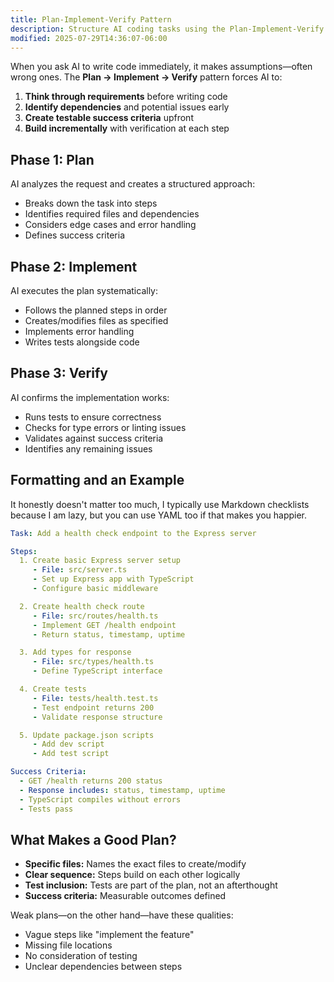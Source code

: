 ```yaml
---
title: Plan-Implement-Verify Pattern
description: Structure AI coding tasks using the Plan-Implement-Verify pattern for better results and fewer errors.
modified: 2025-07-29T14:36:07-06:00
---
```


When you ask AI to write code immediately, it makes assumptions—often wrong ones. The **Plan → Implement → Verify** pattern forces AI to:

1. **Think through requirements** before writing code
2. **Identify dependencies** and potential issues early
3. **Create testable success criteria** upfront
4. **Build incrementally** with verification at each step

## Phase 1: Plan

AI analyzes the request and creates a structured approach:

- Breaks down the task into steps
- Identifies required files and dependencies
- Considers edge cases and error handling
- Defines success criteria

## Phase 2: Implement

AI executes the plan systematically:

- Follows the planned steps in order
- Creates/modifies files as specified
- Implements error handling
- Writes tests alongside code

## Phase 3: Verify

AI confirms the implementation works:

- Runs tests to ensure correctness
- Checks for type errors or linting issues
- Validates against success criteria
- Identifies any remaining issues

## Formatting and an Example

It honestly doesn't matter too much, I typically use Markdown checklists because I am lazy, but you can use YAML too if that makes you happier.

```yaml
Task: Add a health check endpoint to the Express server

Steps:
  1. Create basic Express server setup
     - File: src/server.ts
     - Set up Express app with TypeScript
     - Configure basic middleware

  2. Create health check route
     - File: src/routes/health.ts
     - Implement GET /health endpoint
     - Return status, timestamp, uptime

  3. Add types for response
     - File: src/types/health.ts
     - Define TypeScript interface

  4. Create tests
     - File: tests/health.test.ts
     - Test endpoint returns 200
     - Validate response structure

  5. Update package.json scripts
     - Add dev script
     - Add test script

Success Criteria:
  - GET /health returns 200 status
  - Response includes: status, timestamp, uptime
  - TypeScript compiles without errors
  - Tests pass
```

## What Makes a Good Plan?

- **Specific files:** Names the exact files to create/modify
- **Clear sequence:** Steps build on each other logically
- **Test inclusion:** Tests are part of the plan, not an afterthought
- **Success criteria:** Measurable outcomes defined

Weak plans—on the other hand—have these qualities:

- Vague steps like "implement the feature"
- Missing file locations
- No consideration of testing
- Unclear dependencies between steps
